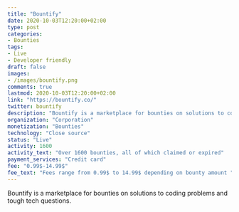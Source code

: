 ```yaml
---
title: "Bountify"
date: 2020-10-03T12:20:00+02:00
type: post
categories:
- Bounties
tags:
- Live
- Developer friendly
draft: false
images:
- /images/bountify.png
comments: true
lastmod: 2020-10-03T12:20:00+02:00
link: "https://bountify.co/"
twitter: bountify
description: "Bountify is a marketplace for bounties on solutions to coding problems and tough tech questions."
organization: "Corporation"
monetization: "Bounties"
technology: "Close source"
status: "Live"
activity: 1600
activity_text: "Over 1600 bounties, all of which claimed or expired"
payment_services: "Credit card"
fee: "0.99$-14.99$"
fee_text: "Fees range from 0.99$ to 14.99$ depending on bounty amount "
---
```


Bountify is a marketplace for bounties on solutions to coding problems and tough tech questions.<!--more-->

